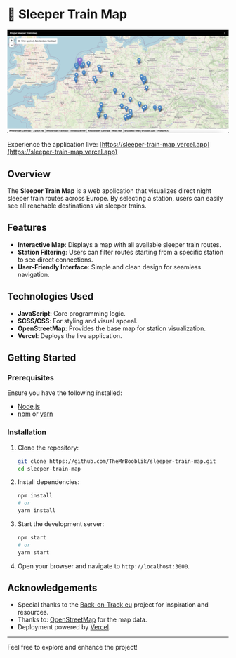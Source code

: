 # 🚂 Sleeper Train Map

![Sleeper Train Map Preview](preview.png)

Experience the application live: [https://sleeper-train-map.vercel.app](https://sleeper-train-map.vercel.app)

## Overview

The **Sleeper Train Map** is a web application that visualizes direct night sleeper train routes across Europe. By selecting a station, users can easily see all reachable destinations via sleeper trains.

## Features

- **Interactive Map**: Displays a map with all available sleeper train routes.
- **Station Filtering**: Users can filter routes starting from a specific station to see direct connections.
- **User-Friendly Interface**: Simple and clean design for seamless navigation.

## Technologies Used

- **JavaScript**: Core programming logic.
- **SCSS/CSS**: For styling and visual appeal.
- **OpenStreetMap**: Provides the base map for station visualization.
- **Vercel**: Deploys the live application.

## Getting Started

### Prerequisites

Ensure you have the following installed:

- [Node.js](https://nodejs.org/)
- [npm](https://www.npmjs.com/) or [yarn](https://yarnpkg.com/)

### Installation

1. Clone the repository:
   ```bash
   git clone https://github.com/TheMrBooblik/sleeper-train-map.git
   cd sleeper-train-map
   ```

2. Install dependencies:
   ```bash
   npm install
   # or
   yarn install
   ```

3. Start the development server:
   ```bash
   npm start
   # or
   yarn start
   ```

4. Open your browser and navigate to `http://localhost:3000`.

## Acknowledgements

- Special thanks to the [Back-on-Track.eu](https://github.com/Back-on-Track-eu) project for inspiration and resources.
- Thanks to: [OpenStreetMap](https://www.openstreetmap.org/) for the map data.
- Deployment powered by [Vercel](https://vercel.com/).

---
Feel free to explore and enhance the project!
